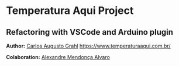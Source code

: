 # Temperatura Aqui Project

## Refactoring with VSCode and Arduino plugin

**Author:** [Carlos Augusto Grahl](https://www.linkedin.com/in/carlos-augusto-grahl-0564009/)
https://www.temperaturaaqui.com.br/

**Colaboration:** [Alexandre Mendonça Alvaro](https://www.linkedin.com/in/alexandre-mendon%C3%A7a-%C3%A1lvaro-273b0050/)
